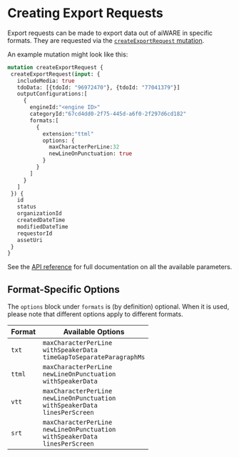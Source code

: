 # Creating Export Requests

Export requests can be made to export data out of aiWARE in specific formats.
They are requested via the [`createExportRequest` mutation](/apis/reference/mutation/?id=createexportrequest).

An example mutation might look like this:

```graphql
mutation createExportRequest {
 createExportRequest(input: {
   includeMedia: true
   tdoData: [{tdoId: "96972470"}, {tdoId: "77041379"}]
   outputConfigurations:[
     {
       engineId:"<engine ID>"
       categoryId:"67cd4dd0-2f75-445d-a6f0-2f297d6cd182"
       formats:[
         {
           extension:"ttml"
           options: {
             maxCharacterPerLine:32
             newLineOnPunctuation: true
           }
         }
       ]
     }
   ]
 }) {
   id
   status
   organizationId
   createdDateTime
   modifiedDateTime
   requestorId
   assetUri
 }
}
```

See the [API reference](https://api.veritone.com/v3/graphqldocs/createexportrequest.doc.html) for full documentation on all the available parameters.

## Format-Specific Options

The `options` block under `formats` is (by definition) optional.
When it is used, please note that different options apply to different formats.

<!-- markdownlint-disable no-inline-html -->
| Format | Available Options |
| ---- | ---- |
| `txt` | `maxCharacterPerLine`<br/>`withSpeakerData`<br/>`timeGapToSeparateParagraphMs` |
| `ttml` | `maxCharacterPerLine`<br/>`newLineOnPunctuation`<br/>`withSpeakerData` |
| `vtt` | `maxCharacterPerLine`<br/>`newLineOnPunctuation`<br/>`withSpeakerData`<br/>`linesPerScreen` |
| `srt` | `maxCharacterPerLine`<br/>`newLineOnPunctuation`<br/>`withSpeakerData`<br/>`linesPerScreen` |
<!-- markdownlint-enable no-inline-html -->
